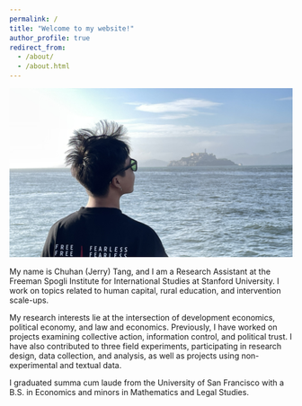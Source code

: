 ```yaml
---
permalink: /
title: "Welcome to my website!"
author_profile: true
redirect_from: 
  - /about/
  - /about.html
---
```

![Profile picture](/images/banner.png)

My name is Chuhan (Jerry) Tang, and I am a Research Assistant at the Freeman Spogli Institute for International Studies at Stanford University. I work on topics related to human capital, rural education, and intervention scale-ups.

My research interests lie at the intersection of development economics, political economy, and law and economics. Previously, I have worked on projects examining collective action, information control, and political trust. I have also contributed to three field experiments, participating in research design, data collection, and analysis, as well as projects using non-experimental and textual data.

I graduated summa cum laude from the University of San Francisco with a B.S. in Economics and minors in Mathematics and Legal Studies.
